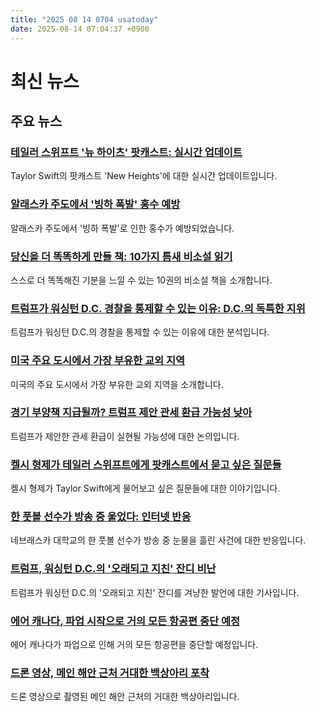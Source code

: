 ```yaml
---
title: "2025 08 14 0704 usatoday"
date: 2025-08-14 07:04:37 +0900
---
```


# 최신 뉴스
## 주요 뉴스
### [테일러 스위프트 '뉴 하이츠' 팟캐스트: 실시간 업데이트](https://www.usatoday.com/story/sports/nfl/2025/08/13/taylor-swift-new-heights-live-updates-watch/85632138007/)
  Taylor Swift의 팟캐스트 'New Heights'에 대한 실시간 업데이트입니다.
### [알래스카 주도에서 '빙하 폭발' 홍수 예방](https://www.usatoday.com/story/graphics/2025/08/13/juneau-alaska-glacial-outburst-flooding/85639422007/)
  알래스카 주도에서 '빙하 폭발'로 인한 홍수가 예방되었습니다.
### [당신을 더 똑똑하게 만들 책: 10가지 틈새 비소설 읽기](https://www.usatoday.com/story/entertainment/books/2025/08/01/best-nonfiction-books-niche/85404389007/)
  스스로 더 똑똑해진 기분을 느낄 수 있는 10권의 비소설 책을 소개합니다.
### [트럼프가 워싱턴 D.C. 경찰을 통제할 수 있는 이유: D.C.의 독특한 지위](https://www.usatoday.com/story/news/politics/2025/08/13/trump-dc-police-national-guard/85622174007/)
  트럼프가 워싱턴 D.C.의 경찰을 통제할 수 있는 이유에 대한 분석입니다.
### [미국 주요 도시에서 가장 부유한 교외 지역](https://www.usatoday.com/story/money/2025/08/13/wealthiest-suburbs-usa-income-home-values/85609633007/)
  미국의 주요 도시에서 가장 부유한 교외 지역을 소개합니다.
### [경기 부양책 지급될까? 트럼프 제안 관세 환급 가능성 낮아](https://www.usatoday.com/story/money/2025/08/13/stimulus-checks-trump-proposed-tariff-rebate/85643076007/)
  트럼프가 제안한 관세 환급이 실현될 가능성에 대한 논의입니다.
### [켈시 형제가 테일러 스위프트에게 팟캐스트에서 묻고 싶은 질문들](https://www.usatoday.com/story/sports/nfl/2025/08/13/taylor-swift-new-heights-questions-kelce/85644649007/)
  켈시 형제가 Taylor Swift에게 물어보고 싶은 질문들에 대한 이야기입니다.
### [한 풋볼 선수가 방송 중 울었다: 인터넷 반응](https://www.usatoday.com/story/life/health-wellness/2025/08/13/university-nebraska-football-player-masculinity/85646906007/)
  네브래스카 대학교의 한 풋볼 선수가 방송 중 눈물을 흘린 사건에 대한 반응입니다.
### [트럼프, 워싱턴 D.C.의 '오래되고 지친' 잔디 비난](https://www.usatoday.com/story/news/politics/2025/08/13/trump-washington-dc-takeover-parks-grass-replace/85644783007/)
  트럼프가 워싱턴 D.C.의 '오래되고 지친' 잔디를 겨냥한 발언에 대한 기사입니다.
### [에어 캐나다, 파업 시작으로 거의 모든 항공편 중단 예정](https://www.usatoday.com/story/travel/airline-news/2025/08/13/air-canada-cabin-crew-strike/85641765007/)
  에어 캐나다가 파업으로 인해 거의 모든 항공편을 중단할 예정입니다.
### [드론 영상, 메인 해안 근처 거대한 백상아리 포착](https://www.usatoday.com/story/news/nation/2025/08/13/drone-video-great-white-shark-maine/85646126007/)
  드론 영상으로 촬영된 메인 해안 근처의 거대한 백상아리입니다.